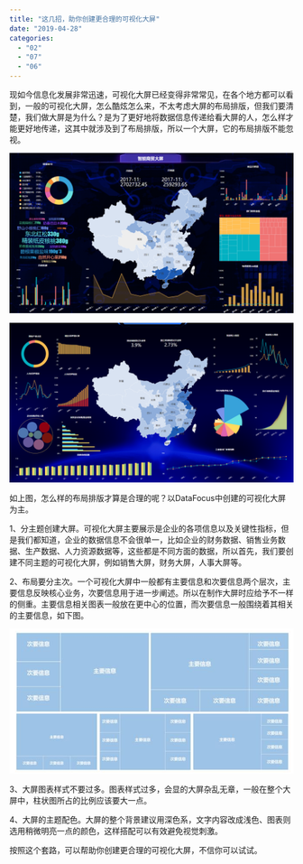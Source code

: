 ```yaml
---
title: "这几招，助你创建更合理的可视化大屏"
date: "2019-04-28"
categories: 
  - "02"
  - "07"
  - "06"
---
```


现如今信息化发展非常迅速，可视化大屏已经变得非常常见，在各个地方都可以看到，一般的可视化大屏，怎么酷炫怎么来，不太考虑大屏的布局排版，但我们要清楚，我们做大屏是为什么？是为了更好地将数据信息传递给看大屏的人，怎么样才能更好地传递，这其中就涉及到了布局排版，所以一个大屏，它的布局排版不能忽视。

![](images/word-image-401.png)

![](images/word-image-402.png)

如上图，怎么样的布局排版才算是合理的呢？以DataFocus中创建的可视化大屏为主。

1、分主题创建大屏。可视化大屏主要展示是企业的各项信息以及关键性指标，但是我们都知道，企业的数据信息不会很单一，比如企业的财务数据、销售业务数据、生产数据、人力资源数据等，这些都是不同方面的数据，所以首先，我们要创建不同主题的可视化大屏，例如销售大屏，财务大屏，人事大屏等。

2、布局要分主次。一个可视化大屏中一般都有主要信息和次要信息两个层次，主要信息反映核心业务，次要信息用于进一步阐述。所以在制作大屏时应给予不一样的侧重。主要信息相关图表一般放在更中心的位置，而次要信息一般围绕着其相关的主要信息，如下图。

![](images/word-image-403.png)

3、大屏图表样式不要过多。图表样式过多，会显的大屏杂乱无章，一般在整个大屏中，柱状图所占的比例应该要大一点。

4、大屏的主题配色。大屏的整个背景建议用深色系，文字内容改成浅色、图表则选用稍微明亮一点的颜色，这样搭配可以有效避免视觉刺激。

按照这个套路，可以帮助你创建更合理的可视化大屏，不信你可以试试。
